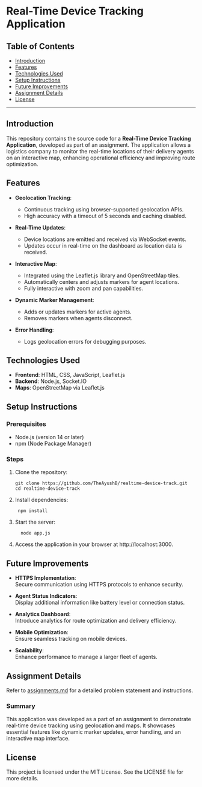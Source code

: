 # Real-Time Device Tracking Application

## Table of Contents
- [Introduction](#introduction)
- [Features](#features)
- [Technologies Used](#technologies-used)
- [Setup Instructions](#setup-instructions)
- [Future Improvements](#future-improvements)
- [Assignment Details](#assignment-details)
- [License](#license)

---

## Introduction
This repository contains the source code for a **Real-Time Device Tracking Application**, developed as part of an assignment. The application allows a logistics company to monitor the real-time locations of their delivery agents on an interactive map, enhancing operational efficiency and improving route optimization.

## Features
- **Geolocation Tracking**:
  - Continuous tracking using browser-supported geolocation APIs.
  - High accuracy with a timeout of 5 seconds and caching disabled.

- **Real-Time Updates**:
  - Device locations are emitted and received via WebSocket events.
  - Updates occur in real-time on the dashboard as location data is received.

- **Interactive Map**:
  - Integrated using the Leaflet.js library and OpenStreetMap tiles.
  - Automatically centers and adjusts markers for agent locations.
  - Fully interactive with zoom and pan capabilities.

- **Dynamic Marker Management**:
  - Adds or updates markers for active agents.
  - Removes markers when agents disconnect.

- **Error Handling**:
  - Logs geolocation errors for debugging purposes.

## Technologies Used
- **Frontend**: HTML, CSS, JavaScript, Leaflet.js
- **Backend**: Node.js, Socket.IO
- **Maps**: OpenStreetMap via Leaflet.js

## Setup Instructions

### Prerequisites
- Node.js (version 14 or later)
- npm (Node Package Manager)

### Steps
1. Clone the repository:
   ```
   git clone https://github.com/TheAyushB/realtime-device-track.git
   cd realtime-device-track
   ```
2. Install dependencies:
   ```
    npm install
   ```
3. Start the server:
   ```
     node app.js
   ```
4. Access the application in your browser at http://localhost:3000.


## Future Improvements
- **HTTPS Implementation**:  
  Secure communication using HTTPS protocols to enhance security.

- **Agent Status Indicators**:  
  Display additional information like battery level or connection status.

- **Analytics Dashboard**:  
  Introduce analytics for route optimization and delivery efficiency.

- **Mobile Optimization**:  
  Ensure seamless tracking on mobile devices.

- **Scalability**:  
  Enhance performance to manage a larger fleet of agents.

## Assignment Details
   Refer to [assignments.md](assignments.md) for a detailed problem statement and instructions.

### Summary
   This application was developed as a part of an assignment to demonstrate real-time device tracking using geolocation and maps. It showcases essential features like dynamic marker updates, error handling, and an interactive map interface.

## License
   This project is licensed under the MIT License. See the LICENSE file for more details.

